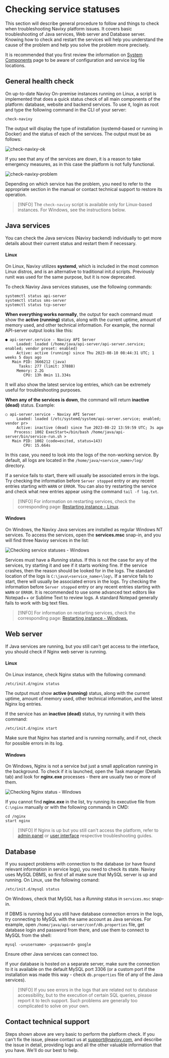 # Checking service statuses

This section will describe general procedure to follow and things to check when troubleshooting Navixy platform issues. It covers basic troubleshooting of Java services, Web server and Database server. Knowing how to check and restart the services will help you understand the cause of the problem and help you solve the problem more precisely.

It is recommended that you first review the information on [System Components](system-components.md) page to be aware of configuration and service log file locations.

## General health check

On up-to-date Navixy On-premise instances running on Linux, a script is implemented that does a quick status check of all main components of the platform: database, website and backend services. To use it, login as root and type the following command in the CLI of your server:

```
check-navixy
```

The output will display the type of installation (systemd-based or running in Docker) and the status of each of the services. The output must be as follows:

![check-navixy-ok](../../on-premise/on-premise/troubleshooting/attachments/image-20250221-074604.png)

If you see that any of the services are down, it is a reason to take emergency measures, as in this case the platform is not fully functional.

![check-navixy-problem](../../on-premise/on-premise/troubleshooting/attachments/image-20250221-080138.png)

Depending on which service has the problem, you need to refer to the appropriate section in the manual or contact technical support to restore its operation.

> \[!INFO] The `check-navixy` script is available only for Linux-based instances. For Windows, see the instructions below.

## Java services

You can check the Java services (Navixy backend) individually to get more details about their current status and restart them if necessary.

#### Linux

On Linux, Navixy utilizes **systemd**, which is included in the most common Linux distros, and is an alternative to traditional init.d scripts. Previously runit was used for the same purpose, but it is now deprecated.

To check Navixy Java services statuses, use the following commands:

```
systemctl status api-server
systemctl status sms-server
systemctl status tcp-server
```

**When everything works normally**, the output for each command must show the **active (running)** status, along with the current uptime, amount of memory used, and other technical information. For example, the normal API-server output looks like this:

```
● api-server.service - Navixy API Server
     Loaded: loaded (/home/java/api-server/api-server.service; enabled; vendor preset: enabled)
     Active: active (running) since Thu 2023-08-10 08:44:31 UTC; 1 weeks 5 days ago
   Main PID: 3666212 (java)
      Tasks: 277 (limit: 37888)
     Memory: 2.2G
        CPU: 13h 8min 11.334s
```

It will also show the latest service log entries, which can be extremely useful for troubleshooting purposes.

**When any of the services is down**, the command will return **inactive (dead)** status. Example:

```
○ api-server.service - Navixy API Server
     Loaded: loaded (/etc/systemd/system/api-server.service; enabled; vendor pr>
     Active: inactive (dead) since Tue 2023-08-22 13:59:59 UTC; 3s ago
    Process: 1002 ExecStart=/bin/bash /home/java/api-server/bin/service-run.sh >
   Main PID: 1002 (code=exited, status=143)
        CPU: 15.664s
```

In this case, you need to look into the logs of the non-working service. By default, all logs are located in the `/home/java/<service_name>/log/` directory.

If a service fails to start, there will usually be associated errors in the logs. Try checking the information before `Server stopped` entry or any recent entries starting with `WARN` or `ERROR`. You can also try restarting the service and check what new entries appear using the command `tail -f log.txt`.

> \[!INFO] For information on restarting services, check the corresponding page: [Restarting instance - Linux](https://squaregps.atlassian.net/wiki/spaces/Ponprem/pages/2352414745/Restarting+instance#Restarting-on-Linux).

#### Windows

On Windows, the Navixy Java services are installed as regular Windows NT services. To access the services, open the **services.msc** snap-in, and you will find three Navixy services in the list:

![Checking service statuses - Windows](../../on-premise/on-premise/troubleshooting/attachments/image-20230823-082858.png)

Services must have a _Running_ status. If this is not the case for any of the services, try starting it and see if it starts working fine. If the service crashes, then the reason should be looked for in the logs. The standard location of the logs is `C:\java\<service_name>\log\`. If a service fails to start, there will usually be associated errors in the logs. Try checking the information before `Server stopped` entry or any recent entries starting with `WARN` or `ERROR`. It is recommended to use some advanced text editors like Notepad++ or Sublime Text to review logs. A standard Notepad generally fails to work with big text files.

> \[!INFO] For information on restarting services, check the corresponding page: [Restarting instance - Windows.](https://squaregps.atlassian.net/wiki/spaces/Ponprem/pages/2352414745/Restarting+instance#Restarting-on-Windows)

## Web server

If Java services are running, but you still can't get access to the interface, you should check if Nginx web server is running.

#### Linux

On Linux instance, check Nginx status with the following command:

```
/etc/init.d/nginx status
```

The output must show **active (running)** status, along with the current uptime, amount of memory used, other technical information, and the latest Nginx log entries.

If the service has an **inactive (dead)** status, try running it with theis command:

```
/etc/init.d/nginx start
```

Make sure that Nginx has started and is running normally, and if not, check for possible errors in its log.

#### Windows

On Windows, Nginx is not a service but just a small application running in the background. To check if it is launched, open the Task manager (Details tab) and look for **nginx.exe** processes - there are usually two or more of them.

![Checking Nginx status - Windows](../../on-premise/on-premise/troubleshooting/attachments/image-20230823-090304.png)

If you cannot find **nginx.exe** in the list, try running its executive file from `C:\nginx` manually or with the following commands in CMD:

```
cd /nginx
start nginx
```

> \[!INFO] If Nginx is up but you still can't access the platform, refer to [admin panel](https://www.navixy.com/docs/admin/troubleshooting/panel/) or [user interface](https://www.navixy.com/docs/admin/troubleshooting/monitoring/) respective troubleshooting guides.

## Database

If you suspect problems with connection to the database (or have found relevant information in service logs), you need to check its state. Navixy uses MySQL DBMS, so first of all make sure that MySQL server is up and running. On Linux, use the following comand:

```
/etc/init.d/mysql status
```

On Windows, check that MySQL has a _Running_ status in `services.msc` snap-in.

If DBMS is running but you still have database connection errors in the logs, try connecting to MySQL with the same account as Java services. For example, open `/home/java/api-server/conf/db.properties` file, get database login and password from there, and use them to connect to MySQL from the shell:

```
mysql -u<username> -p<password> google
```

Ensure other Java services can connect too.

If your database is hosted on a separate server, make sure the connection to it is available on the default MySQL port 3306 (or a custom port if the installation was made this way - check `db.properties` file of any of the Java services).

> \[!INFO] If you see errors in the logs that are related not to database accessibility, but to the execution of certain SQL queries, please report it to tech support. Such problems are generally too complicated to solve on your own.

## Contact technical support

Steps shown above are very basic to perform the platform check. If you can't fix the issue, please contact us at [support@navixy.com](mailto:support@navixy.com), and describe the issue in detail, providing logs and all the other valuable information that you have. We'll do our best to help.
